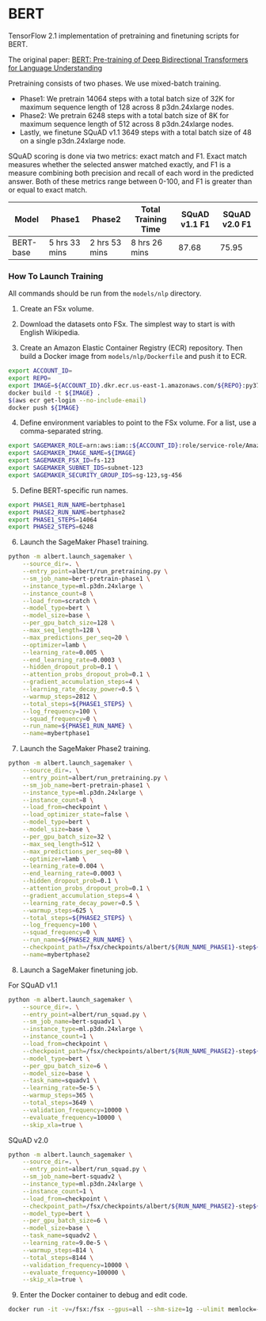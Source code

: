 # BERT

TensorFlow 2.1 implementation of pretraining and finetuning scripts for BERT.

The original paper: [BERT: Pre-training of Deep Bidirectional Transformers for Language Understanding](https://arxiv.org/pdf/1810.04805.pdf)

Pretraining consists of two phases. We use mixed-batch training. 

* Phase1: We pretrain 14064 steps with a total batch size of 32K for maximum sequence length of 128 across 8 p3dn.24xlarge nodes.
* Phase2: We pretrain 6248 steps with a total batch size of 8K for maximum sequence length of 512 across 8 p3dn.24xlarge nodes.
* Lastly, we finetune SQuAD v1.1 3649 steps with a total batch size of 48 on a single p3dn.24xlarge node.

SQuAD scoring is done via two metrics: exact match and F1. Exact match measures whether the selected answer matched exactly, and F1 is a measure combining both precision and recall of each word in the predicted answer. Both of these metrics range between 0-100, and F1 is greater than or equal to exact match.


| Model | Phase1 | Phase2 | Total Training Time | SQuAD v1.1 F1 | SQuAD v2.0 F1 |
| --- | --- | --- |  --- | --- | --- |
| BERT-base | 5 hrs 33 mins | 2 hrs 53 mins | 8 hrs 26 mins | 87.68 | 75.95 |


### How To Launch Training

All commands should be run from the `models/nlp` directory.

1. Create an FSx volume.

2. Download the datasets onto FSx. The simplest way to start is with English Wikipedia.

3. Create an Amazon Elastic Container Registry (ECR) repository. Then build a Docker image from `models/nlp/Dockerfile` and push it to ECR.

```bash
export ACCOUNT_ID=
export REPO=
export IMAGE=${ACCOUNT_ID}.dkr.ecr.us-east-1.amazonaws.com/${REPO}:py37_tf211
docker build -t ${IMAGE} .
$(aws ecr get-login --no-include-email)
docker push ${IMAGE}
```

4. Define environment variables to point to the FSx volume. For a list, use a comma-separated string.

```bash
export SAGEMAKER_ROLE=arn:aws:iam::${ACCOUNT_ID}:role/service-role/AmazonSageMaker-ExecutionRole-20200101T123
export SAGEMAKER_IMAGE_NAME=${IMAGE}
export SAGEMAKER_FSX_ID=fs-123
export SAGEMAKER_SUBNET_IDS=subnet-123
export SAGEMAKER_SECURITY_GROUP_IDS=sg-123,sg-456
```

5. Define BERT-specific run names.

```bash
export PHASE1_RUN_NAME=bertphase1
export PHASE2_RUN_NAME=bertphase2
export PHASE1_STEPS=14064
export PHASE2_STEPS=6248
```

6. Launch the SageMaker Phase1 training.

```bash
python -m albert.launch_sagemaker \
    --source_dir=. \
    --entry_point=albert/run_pretraining.py \
    --sm_job_name=bert-pretrain-phase1 \
    --instance_type=ml.p3dn.24xlarge \
    --instance_count=8 \
    --load_from=scratch \
    --model_type=bert \
    --model_size=base \
    --per_gpu_batch_size=128 \
    --max_seq_length=128 \
    --max_predictions_per_seq=20 \
    --optimizer=lamb \
    --learning_rate=0.005 \
    --end_learning_rate=0.0003 \
    --hidden_dropout_prob=0.1 \
    --attention_probs_dropout_prob=0.1 \
    --gradient_accumulation_steps=4 \
    --learning_rate_decay_power=0.5 \
    --warmup_steps=2812 \
    --total_steps=${PHASE1_STEPS} \
    --log_frequency=100 \
    --squad_frequency=0 \
    --run_name=${PHASE1_RUN_NAME} \
    --name=mybertphase1
```

7. Launch the SageMaker Phase2 training.

```bash
python -m albert.launch_sagemaker \
    --source_dir=. \
    --entry_point=albert/run_pretraining.py \
    --sm_job_name=bert-pretrain-phase1 \
    --instance_type=ml.p3dn.24xlarge \
    --instance_count=8 \
    --load_from=checkpoint \
    --load_optimizer_state=false \
    --model_type=bert \
    --model_size=base \
    --per_gpu_batch_size=32 \
    --max_seq_length=512 \
    --max_predictions_per_seq=80 \
    --optimizer=lamb \
    --learning_rate=0.004 \
    --end_learning_rate=0.0003 \
    --hidden_dropout_prob=0.1 \
    --attention_probs_dropout_prob=0.1 \
    --gradient_accumulation_steps=4 \
    --learning_rate_decay_power=0.5 \
    --warmup_steps=625 \
    --total_steps=${PHASE2_STEPS} \
    --log_frequency=100 \
    --squad_frequency=0 \
    --run_name=${PHASE2_RUN_NAME} \
    --checkpoint_path=/fsx/checkpoints/albert/${RUN_NAME_PHASE1}-step${PHASE1_STEPS} \
    --name=mybertphase2
```

8. Launch a SageMaker finetuning job.

For SQuAD v1.1

```bash
python -m albert.launch_sagemaker \
    --source_dir=. \
    --entry_point=albert/run_squad.py \
    --sm_job_name=bert-squadv1 \
    --instance_type=ml.p3dn.24xlarge \
    --instance_count=1 \
    --load_from=checkpoint \
    --checkpoint_path=/fsx/checkpoints/albert/${RUN_NAME_PHASE2}-step${PHASE2_STEPS} \
    --model_type=bert \
    --per_gpu_batch_size=6 \
    --model_size=base \
    --task_name=squadv1 \
    --learning_rate=5e-5 \
    --warmup_steps=365 \
    --total_steps=3649 \
    --validation_frequency=10000 \
    --evaluate_frequency=10000 \
    --skip_xla=true \
```

SQuAD v2.0

```bash
python -m albert.launch_sagemaker \
    --source_dir=. \
    --entry_point=albert/run_squad.py \
    --sm_job_name=bert-squadv2 \
    --instance_type=ml.p3dn.24xlarge \
    --instance_count=1 \
    --load_from=checkpoint \
    --checkpoint_path=/fsx/checkpoints/albert/${RUN_NAME_PHASE2}-step${PHASE2_STEPS} \
    --model_type=bert \
    --per_gpu_batch_size=6 \
    --model_size=base \
    --task_name=squadv2 \
    --learning_rate=9.0e-5 \
    --warmup_steps=814 \
    --total_steps=8144 \
    --validation_frequency=10000 \
    --evaluate_frequency=100000 \
    --skip_xla=true \
```

9. Enter the Docker container to debug and edit code.

```bash
docker run -it -v=/fsx:/fsx --gpus=all --shm-size=1g --ulimit memlock=-1 --ulimit stack=67108864 --rm ${IMAGE} /bin/bash
```
